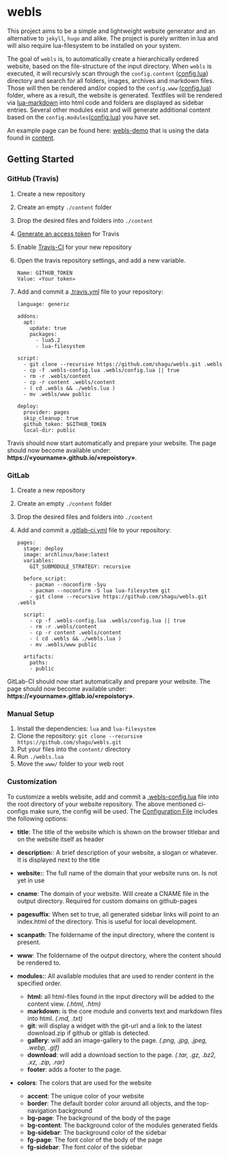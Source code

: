# webls
This project aims to be a simple and lightweight website generator and an alternative to `jekyll`, `hugo` and alike. The project is purely written in lua and will also require lua-filesystem to be installed on your system.

The goal of `webls` is, to automatically create a hierarchically ordered website, based on the file-structure of the input directory. When `webls` is executed, it will recursivly scan through the `config.content` ([config.lua](config.lua)) directory and search for all folders, images, archives and markdown files. Those will then be rendered and/or copied to the `config.www` ([config.lua](config.lua)) folder, where as a result, the website is generated.
Textfiles will be rendered via [lua-markdown](https://github.com/mpeterv/markdown.git) into html code and folders are displayed as sidebar entries. Several other modules exist and will generate additional content based on the `config.modules`([config.lua](config.lua)) you have set.

An example page can be found here: [webls-demo](https://shagu.github.io/webls) that is using the data found in [content](https://github.com/shagu/webls/tree/master/content).


## Getting Started

### GitHub (Travis)

 1. Create a new repository
 2. Create an empty `./content` folder
 3. Drop the desired files and folders into `./content`
 4. [Generate an access token](https://help.github.com/en/github/authenticating-to-github/creating-a-personal-access-token-for-the-command-line) for Travis
 5. Enable [Travis-CI](https://travis-ci.org) for your new repository
 6. Open the travis repository settings, and add a new variable.

        Name: GITHUB_TOKEN
        Value: «Your token»

 7. Add and commit a [.travis.yml](.travis.yml) file to your repository:

        language: generic

        addons:
          apt:
            update: true
            packages:
              - lua5.2
              - lua-filesystem

        script:
          - git clone --recursive https://github.com/shagu/webls.git .webls
          - cp -f .webls-config.lua .webls/config.lua || true
          - rm -r .webls/content
          - cp -r content .webls/content
          - ( cd .webls && ./webls.lua )
          - mv .webls/www public

        deploy:
          provider: pages
          skip_cleanup: true
          github_token: $GITHUB_TOKEN
          local-dir: public

Travis should now start automatically and prepare your website. The page should now become available under: **https://«yourname».github.io/«repoistory»**.

### GitLab

 1. Create a new repository
 2. Create an empty `./content` folder
 3. Drop the desired files and folders into `./content`
 4. Add and commit a [.gitlab-ci.yml](.gitlab-ci.yml) file to your repository:

        pages:
          stage: deploy
          image: archlinux/base:latest
          variables:
            GIT_SUBMODULE_STRATEGY: recursive

          before_script:
            - pacman --noconfirm -Syu
            - pacman --noconfirm -S lua lua-filesystem git
            - git clone --recursive https://github.com/shagu/webls.git .webls

          script:
            - cp -f .webls-config.lua .webls/config.lua || true
            - rm -r .webls/content
            - cp -r content .webls/content
            - ( cd .webls && ./webls.lua )
            - mv .webls/www public

          artifacts:
            paths:
            - public

GitLab-CI should now start automatically and prepare your website. The page should now become available under: **https://«yourname».gitlab.io/«repoistory»**.

### Manual Setup

 1. Install the dependencies: `lua` and `lua-filesystem`
 2. Clone the repository: `git clone --recursive https://github.com/shagu/webls.git`
 3. Put your files into the `content/` directory
 4. Run `./webls.lua`
 5. Move the `www/` folder to your web root

### Customization
To customize a webls website, add and commit a [.webls-config.lua](config.lua) file into the root directory of your website repository. The above mentioned ci-configs make sure, the config will be used.
The [Configuration File](config.lua) includes the following options:

 - **title**: The title of the website which is shown on the browser titlebar and on the website itself as header
 - **description:**: A brief description of your website, a slogan or whatever. It is displayed next to the title
 - **website:**: The full name of the domain that your website runs on. Is not yet in use
 - **cname**: The domain of your website. Will create a CNAME file in the output directory. Required for custom domains on github-pages
 - **pagesuffix**: When set to true, all generated sidebar links will point to an index.html of the directory. This is useful for local development.
 - **scanpath**: The foldername of the input directory, where the content is present.
 - **www**: The foldername of the output directory, where the content should be rendered to.
 - **modules:**: All available modules that are used to render content in the specified order.
   - **html:** all html-files found in the input directory will be added to the content view. *(.html, .htm)*
   - **markdown:** is the core module and converts text and markdown files into html. *(.md, .txt)*
   - **git**: will display a widget with the git-url and a link to the latest download.zip if github or gitlab is detected.
   - **gallery**: will add an image-gallery to the page. *(.png, .jpg, .jpeg, .webp, .gif)*
   - **download**: will add a download section to the page. *(.tar, .gz, .bz2, .xz, .zip, .rar)*
   - **footer**: adds a footer to the page.

 - **colors**: The colors that are used for the website
   - **accent**: The unique color of your website
   - **border**: The default border color around all objects, and the top-navigation background
   - **bg-page**: The background of the body of the page
   - **bg-content**: The background color of the modules generated fields
   - **bg-sidebar**: The background color of the sidebar
   - **fg-page**: The font color of the body of the page
   - **fg-sidebar**: The font color of the sidebar
